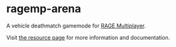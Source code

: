 # ragemp-arena

A vehicle deathmatch gamemode for [RAGE Multiplayer](https://rage.mp/).

Visit [the resource page](https://rage.mp/files/file/504-arena/) for more information and documentation.
